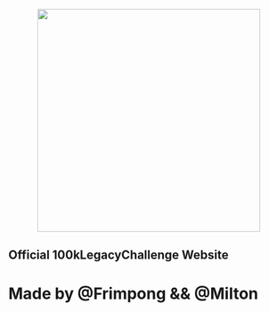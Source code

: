 <p align="center"><img src="https://res.cloudinary.com/dtfbvvkyp/image/upload/v1566331377/laravel-logolockup-cmyk-red.svg" width="400"></p>



## Official 100kLegacyChallenge Website 
# Made by @Frimpong && @Milton
